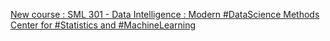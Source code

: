 [New course : SML 301 - Data Intelligence : Modern #DataScience Methods   Center for #Statistics and #MachineLearning ](https://qi.tc/qi/36435)
